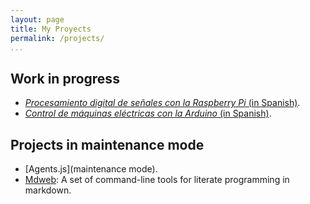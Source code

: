 ```yaml
---
layout: page
title: My Proyects
permalink: /projects/
...
```


## Work in progress

* [*Procesamiento digital de señales con la Raspberry Pi* (in Spanish)](dsp-raspberrypi).
* [*Control de máquinas eléctricas con la Arduino* (in Spanish)](cem-arduino).

## Projects in maintenance mode

* [Agents.js](maintenance mode).
* [Mdweb](https://github.com/ghsalazar/mdweb): A set of command-line tools for
  literate programming in markdown.
  